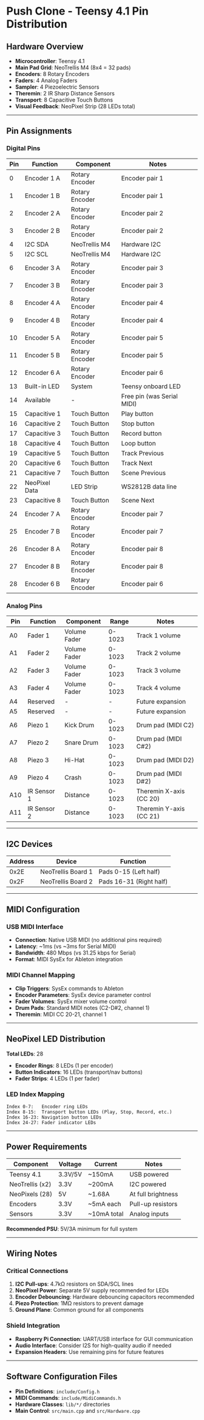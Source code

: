 # Push Clone - Teensy 4.1 Pin Distribution

## Hardware Overview
- **Microcontroller**: Teensy 4.1
- **Main Pad Grid**: NeoTrellis M4 (8x4 = 32 pads)  
- **Encoders**: 8 Rotary Encoders
- **Faders**: 4 Analog Faders
- **Sampler**: 4 Piezoelectric Sensors
- **Theremin**: 2 IR Sharp Distance Sensors
- **Transport**: 8 Capacitive Touch Buttons
- **Visual Feedback**: NeoPixel Strip (28 LEDs total)

---

## Pin Assignments

### Digital Pins

| Pin | Function | Component | Notes |
|-----|----------|-----------|-------|
| 0 | Encoder 1 A | Rotary Encoder | Encoder pair 1 |
| 1 | Encoder 1 B | Rotary Encoder | Encoder pair 1 |
| 2 | Encoder 2 A | Rotary Encoder | Encoder pair 2 |
| 3 | Encoder 2 B | Rotary Encoder | Encoder pair 2 |
| 4 | I2C SDA | NeoTrellis M4 | Hardware I2C |
| 5 | I2C SCL | NeoTrellis M4 | Hardware I2C |
| 6 | Encoder 3 A | Rotary Encoder | Encoder pair 3 |
| 7 | Encoder 3 B | Rotary Encoder | Encoder pair 3 |
| 8 | Encoder 4 A | Rotary Encoder | Encoder pair 4 |
| 9 | Encoder 4 B | Rotary Encoder | Encoder pair 4 |
| 10 | Encoder 5 A | Rotary Encoder | Encoder pair 5 |
| 11 | Encoder 5 B | Rotary Encoder | Encoder pair 5 |
| 12 | Encoder 6 A | Rotary Encoder | Encoder pair 6 |
| 13 | Built-in LED | System | Teensy onboard LED |
| 14 | Available | - | Free pin (was Serial MIDI) |
| 15 | Capacitive 1 | Touch Button | Play button |
| 16 | Capacitive 2 | Touch Button | Stop button |
| 17 | Capacitive 3 | Touch Button | Record button |
| 18 | Capacitive 4 | Touch Button | Loop button |
| 19 | Capacitive 5 | Touch Button | Track Previous |
| 20 | Capacitive 6 | Touch Button | Track Next |
| 21 | Capacitive 7 | Touch Button | Scene Previous |
| 22 | NeoPixel Data | LED Strip | WS2812B data line |
| 23 | Capacitive 8 | Touch Button | Scene Next |
| 24 | Encoder 7 A | Rotary Encoder | Encoder pair 7 |
| 25 | Encoder 7 B | Rotary Encoder | Encoder pair 7 |
| 26 | Encoder 8 A | Rotary Encoder | Encoder pair 8 |
| 27 | Encoder 8 B | Rotary Encoder | Encoder pair 8 |
| 28 | Encoder 6 B | Rotary Encoder | Encoder pair 6 |

### Analog Pins

| Pin | Function | Component | Range | Notes |
|-----|----------|-----------|-------|-------|
| A0 | Fader 1 | Volume Fader | 0-1023 | Track 1 volume |
| A1 | Fader 2 | Volume Fader | 0-1023 | Track 2 volume |
| A2 | Fader 3 | Volume Fader | 0-1023 | Track 3 volume |
| A3 | Fader 4 | Volume Fader | 0-1023 | Track 4 volume |
| A4 | Reserved | - | - | Future expansion |
| A5 | Reserved | - | - | Future expansion |
| A6 | Piezo 1 | Kick Drum | 0-1023 | Drum pad (MIDI C2) |
| A7 | Piezo 2 | Snare Drum | 0-1023 | Drum pad (MIDI C#2) |
| A8 | Piezo 3 | Hi-Hat | 0-1023 | Drum pad (MIDI D2) |
| A9 | Piezo 4 | Crash | 0-1023 | Drum pad (MIDI D#2) |
| A10 | IR Sensor 1 | Distance | 0-1023 | Theremin X-axis (CC 20) |
| A11 | IR Sensor 2 | Distance | 0-1023 | Theremin Y-axis (CC 21) |

---

## I2C Devices

| Address | Device | Function |
|---------|--------|----------|
| 0x2E | NeoTrellis Board 1 | Pads 0-15 (Left half) |
| 0x2F | NeoTrellis Board 2 | Pads 16-31 (Right half) |

---

## MIDI Configuration

### USB MIDI Interface
- **Connection**: Native USB MIDI (no additional pins required)
- **Latency**: ~1ms (vs ~3ms for Serial MIDI)
- **Bandwidth**: 480 Mbps (vs 31.25 kbps for Serial)
- **Format**: MIDI SysEx for Ableton integration

### MIDI Channel Mapping
- **Clip Triggers**: SysEx commands to Ableton
- **Encoder Parameters**: SysEx device parameter control
- **Fader Volumes**: SysEx mixer volume control
- **Drum Pads**: Standard MIDI notes (C2-D#2, channel 1)
- **Theremin**: MIDI CC 20-21, channel 1

---

## NeoPixel LED Distribution

**Total LEDs**: 28
- **Encoder Rings**: 8 LEDs (1 per encoder)
- **Button Indicators**: 16 LEDs (transport/nav buttons)
- **Fader Strips**: 4 LEDs (1 per fader)

### LED Index Mapping
```
Index 0-7:   Encoder ring LEDs
Index 8-15:  Transport button LEDs (Play, Stop, Record, etc.)
Index 16-23: Navigation button LEDs
Index 24-27: Fader indicator LEDs
```

---

## Power Requirements

| Component | Voltage | Current | Notes |
|-----------|---------|---------|-------|
| Teensy 4.1 | 3.3V/5V | ~150mA | USB powered |
| NeoTrellis (x2) | 3.3V | ~200mA | I2C powered |
| NeoPixels (28) | 5V | ~1.68A | At full brightness |
| Encoders | 3.3V | ~5mA each | Pull-up resistors |
| Sensors | 3.3V | ~10mA total | Analog inputs |

**Recommended PSU**: 5V/3A minimum for full system

---

## Wiring Notes

### Critical Connections
1. **I2C Pull-ups**: 4.7kΩ resistors on SDA/SCL lines
2. **NeoPixel Power**: Separate 5V supply recommended for LEDs
3. **Encoder Debouncing**: Hardware debouncing capacitors recommended
4. **Piezo Protection**: 1MΩ resistors to prevent damage
5. **Ground Plane**: Common ground for all components

### Shield Integration
- **Raspberry Pi Connection**: UART/USB interface for GUI communication
- **Audio Interface**: Consider I2S for high-quality audio if needed
- **Expansion Headers**: Use remaining pins for future features

---

## Software Configuration Files

- **Pin Definitions**: `include/Config.h`
- **MIDI Commands**: `include/MidiCommands.h` 
- **Hardware Classes**: `lib/*/` directories
- **Main Control**: `src/main.cpp` and `src/Hardware.cpp`